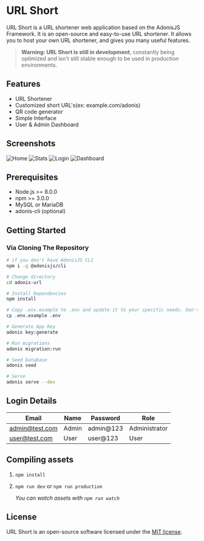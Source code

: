 # URL Short

URL Short is a URL shortener web application based on the AdonisJS Framework. It is an open-source and easy-to-use URL shortener. It allows you to host your own URL shortener, and gives you many useful features.

> **Warning: URL Short is still in development**, constantly being optimized and isn't still stable enough to be used in production environments.

## Features

* URL Shortener
* Customized short URL's(ex: example.com/adonis)
* QR code generator
* Simple Interface
* User & Admin Dashboard

## Screenshots

![Home](https://imgur.com/HYD0hC2.png)
![Stats](https://imgur.com/MqRxPgz.png)
![Login](https://imgur.com/xCNA0zm.png)
![Dashboard](https://imgur.com/OuR4YVw.png)

## Prerequisites

* Node.js >= 8.0.0
* npm >= 3.0.0
* MySQL or MariaDB
* adonis-cli (optional)

## Getting Started

### Via Cloning The Repository

```bash
# if you don't have AdonisJS CLI
npm i -g @adonisjs/cli

# Change directory
cd adonis-url

# Install Dependencies
npm install

# Copy .env.example to .env and update it to your specific needs. Don't forget to set DB_USER and DB_PASSWORD with the settings used behind.
cp .env.example .env

# Generate App Key
adonis key:generate

# Run migrations
adonis migration:run

# Seed Database
adonis seed

# Serve
adonis serve --dev
```

## Login Details

   | Email             | Name | Password | Role       |
   |-------------------|----------|----------|--------------|
   | admin@test.com | Admin    | admin@123    | Administrator |
   | user@test.com  | User     | user@123    | User  |

## Compiling assets

1. `npm install`
2. `npm run dev` or `npm run production`

    *You can watch assets with `npm run watch`*

## License

URL Short is an open-source software licensed under the [MIT license](https://github.com/nir-jas/adonis-url/blob/master/LICENSE).
